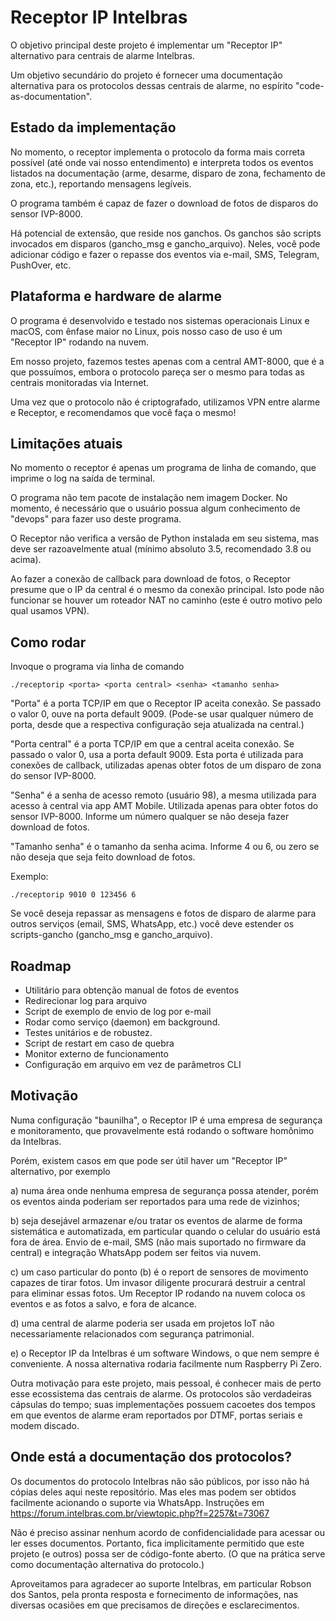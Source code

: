 # Receptor IP Intelbras

O objetivo principal deste projeto é implementar um "Receptor IP" alternativo
para centrais de alarme Intelbras.

Um objetivo secundário do projeto é fornecer uma documentação alternativa
para os protocolos dessas centrais de alarme, no espírito "code-as-documentation".

## Estado da implementação

No momento, o receptor implementa o protocolo da forma mais correta
possível (até onde vai nosso entendimento) e interpreta todos os eventos
listados na documentação (arme, desarme, disparo de zona, fechamento de
zona, etc.), reportando mensagens legíveis.

O programa também é capaz de fazer o download de fotos de disparos do sensor
IVP-8000.

Há potencial de extensão, que reside nos ganchos. Os ganchos são scripts
invocados em disparos (gancho\_msg e gancho\_arquivo).
Neles, você pode adicionar código e fazer o repasse dos eventos
via e-mail, SMS, Telegram, PushOver, etc.

## Plataforma e hardware de alarme

O programa é desenvolvido e testado nos sistemas operacionais Linux
e macOS, com ênfase maior no Linux, pois nosso caso de uso é um
"Receptor IP" rodando na nuvem.

Em nosso projeto, fazemos testes apenas com a central AMT-8000, que
é a que possuímos, embora o
protocolo pareça ser o mesmo para todas as centrais monitoradas via Internet.

Uma vez que o protocolo não é criptografado, utilizamos VPN entre alarme e
Receptor, e recomendamos que você faça o mesmo!

## Limitações atuais

No momento o receptor é apenas um programa de linha de comando, que 
imprime o log na saída de terminal.

O programa não tem pacote de instalação nem imagem Docker. No momento, é
necessário que o usuário possua algum conhecimento de "devops" para fazer
uso deste programa.

O Receptor não verifica a versão de Python instalada em seu sistema, mas
deve ser razoavelmente atual (mínimo absoluto 3.5, recomendado 3.8 ou acima).

Ao fazer a conexão de callback para download de fotos, o Receptor presume que
o IP da central é o mesmo da conexão principal. Isto pode não funcionar se
houver um roteador NAT no caminho (este é outro motivo pelo qual usamos VPN).

## Como rodar

Invoque o programa via linha de comando

```
./receptorip <porta> <porta central> <senha> <tamanho senha>
```

"Porta" é a porta TCP/IP em que o Receptor IP aceita conexão.
Se passado o valor 0, ouve na porta default 9009. (Pode-se usar
qualquer número de porta, desde que a respectiva configuração seja atualizada
na central.)

"Porta central" é a porta TCP/IP em que a central aceita conexão.
Se passado o valor 0, usa a porta default 9009. Esta porta é utilizada
para conexões de callback, utilizadas apenas obter fotos de um disparo de zona
do sensor IVP-8000.

"Senha" é a senha de acesso remoto (usuário 98), a mesma utilizada
para acesso à central via app AMT Mobile. Utilizada apenas para obter
fotos do sensor IVP-8000. Informe um número qualquer se não deseja fazer
download de fotos.

"Tamanho senha" é o tamanho da senha acima. Informe 4 ou 6, ou zero se
não deseja que seja feito download de fotos.

Exemplo:

```
./receptorip 9010 0 123456 6
```

Se você deseja repassar as mensagens e fotos de disparo de alarme para
outros serviços (email, SMS, WhatsApp, etc.) você deve estender os
scripts-gancho (gancho\_msg e gancho\_arquivo).

## Roadmap

- Utilitário para obtenção manual de fotos de eventos
- Redirecionar log para arquivo
- Script de exemplo de envio de log por e-mail
- Rodar como serviço (daemon) em background.
- Testes unitários e de robustez.
- Script de restart em caso de quebra
- Monitor externo de funcionamento
- Configuração em arquivo em vez de parâmetros CLI


## Motivação

Numa configuração "baunilha", o Receptor IP é uma empresa de segurança
e monitoramento, que provavelmente está rodando o software homônimo da
Intelbras.

Porém, existem casos em que pode ser útil haver um "Receptor IP"
alternativo, por exemplo

a) numa área onde nenhuma empresa de segurança possa atender, porém
os eventos ainda poderiam ser reportados para uma rede de vizinhos;

b) seja desejável armazenar e/ou tratar os eventos de alarme
de forma sistemática e automatizada, em particular quando o celular do usuário
está fora de área. Envio de e-mail, SMS (não mais suportado no firmware
da central) e integração WhatsApp podem ser feitos via nuvem.

c) um caso particular do ponto (b) é o report de sensores de movimento
capazes de tirar fotos. Um invasor diligente procurará destruir
a central para eliminar essas fotos. Um Receptor IP rodando na nuvem 
coloca os eventos e as fotos a salvo, e fora de alcance.

d) uma central de alarme poderia ser usada em projetos IoT não 
necessariamente relacionados com segurança patrimonial.

e) o Receptor IP da Intelbras é um software Windows, o que nem sempre
é conveniente. A nossa alternativa rodaria facilmente num Raspberry Pi Zero.

Outra motivação para este projeto, mais pessoal, é conhecer mais de perto
esse ecossistema das centrais de alarme. Os protocolos são verdadeiras 
cápsulas do tempo; suas implementações possuem cacoetes dos tempos em que
eventos de alarme eram reportados por DTMF, portas seriais e modem discado.

## Onde está a documentação dos protocolos?

Os documentos do protocolo Intelbras não são públicos, por isso não
há cópias deles aqui neste repositório. Mas eles mas podem ser obtidos
facilmente acionando o suporte via WhatsApp. Instruções em
https://forum.intelbras.com.br/viewtopic.php?f=2257&t=73067

Não é preciso assinar nenhum acordo de confidencialidade
para acessar ou ler esses documentos. Portanto, fica implicitamente
permitido que este projeto (e outros) possa ser de código-fonte aberto.
(O que na prática serve como documentação alternativa do protocolo.)

Aproveitamos para agradecer ao suporte Intelbras, em particular 
Robson dos Santos, pela pronta resposta e fornecimento de informações, nas
diversas ocasiões em que precisamos de direções e esclarecimentos.
